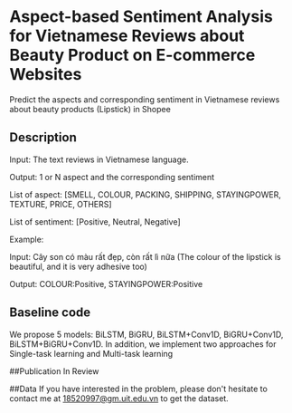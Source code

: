 # Aspect-based Sentiment Analysis for Vietnamese Reviews about Beauty Product on E-commerce Websites
Predict the aspects and corresponding sentiment in Vietnamese reviews about beauty products (Lipstick) in Shopee
## Description
Input: The text reviews in Vietnamese language.

Output: 1 or N aspect and the corresponding sentiment

List of aspect: [SMELL, COLOUR, PACKING, SHIPPING, STAYINGPOWER, TEXTURE, PRICE, OTHERS]

List of sentiment: [Positive, Neutral, Negative]

Example:

Input: Cây son có màu rất đẹp, còn rất lì nữa (The colour of the lipstick is beautiful, and it is very adhesive too)

Output: COLOUR:Positive, STAYINGPOWER:Positive

## Baseline code
We propose 5 models: BiLSTM, BiGRU, BiLSTM+Conv1D, BiGRU+Conv1D, BiLSTM+BiGRU+Conv1D.
In addition, we implement two approaches for Single-task learning and Multi-task learning

##Publication
In Review

##Data
If you have interested in the problem, please don't hesitate to contact me at 18520997@gm.uit.edu.vn to get the dataset.